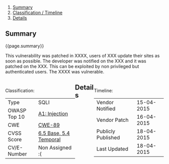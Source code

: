 

<div id="pagemenu">
<ol>
<li><a href="#Summary">Summary</a></li>
<li><a href="#Class">Classification / Timeline</a> </li>
<li><a href="#Tech">Details</a></li>
</ol>
</div>

<div id="pagesummary">
<h2 id="Summary"> <a>Summary </a> </h2>
<p>
{{page.summary}}
</p>
<p>
This vulnerability was patched in XXXX, users of XXX update their sites as soon as possible. The developer was notified on the XXX and it was patched on the XXX. This can be exploited by non privileged but authenticated users. The XXXX was vulnerable.
</p>
</div>
<div id="maincontent">

<div style="float:left;width:44%">
<p>Classification:</p> 

<table class="cvet">
    <tbody><tr>
      <td class="title">Type</td>
      <td>SQLI</td>
    </tr>
      <tr>
        <td class="title">OWASP Top 10</td>
        <td><a target="_blank" href="https://www.owasp.org/index.php/Top_10_2013-A1-Injection">A1: Injection</a></td>
      </tr>
      <tr>
        <td class="title">CWE</td>
        <td><a target="_blank" href="https://cwe.mitre.org/data/definitions/89.html">CWE-89</a></td>
      </tr>
	  <tr>
        <td class="title">CVSS Score</td>
        <td><a target="_blank" href="https://nvd.nist.gov/cvss.cfm?calculator&version=2&vector=(AV:N/AC:L/Au:S/C:P/I:P/A:P)">6.5 Base, 5.4 Temporal</a></td>
      </tr>
	  <tr>
        <td class="title">CV/E-Number</td>
        <td>Non Assigned :( </td>
      </tr>
  </tbody></table>
</div>

<div style="float:right;width:44%">
  
<p>Timeline: </p>
  <table class="timet">
      <tbody><tr>
      <td class="title">Vendor Notified</td>
      <td>
         15-04-2015
      </td>
	  </tr><tr>
      <td class="title">Vendor Patch</td>
      <td>
          16-04-2015
      </td>	</tr><tr>  
        <td class="title" title="The date the vulnerability was published publicly">Publicly Published</td>
        <td title="The date the vulnerability was published publicly">
          18-04-2015
        </td>
      </tr>
    <tr>
      <td class="title">Last Updated</td>
      <td>
          18-04-2015
      </td>
    </tr>
  </tbody></table>
</div>
<div class="clearfix"> </div>

<h2 id="Tech"> <a> Details </a> </h2>
<p>

</p>
</div>
